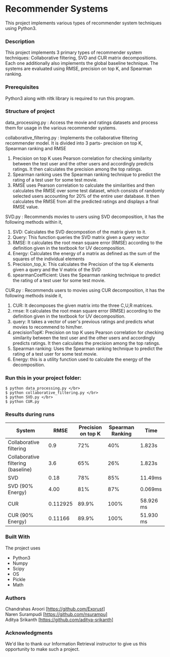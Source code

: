 # Recommender Systems

This project implements various types of recommender system techniques using Python3.

### Description

This project implements 3 primary types of recommender system techniques: Collaborative filtering, SVD and CUR matrix decompositions. Each one additionally also implements
the global baseline technique. The systems are evaluated using RMSE, precision on top K, and Spearman ranking.

### Prerequisites

Python3 along with nltk library is required to run this program.

### Structure of project

data_processing.py : Access the movie and ratings datasets and process them for usage in the various recommender systems.

collaborative_filtering.py : Implements the collaborative filtering recommender model. It is divided into 3 parts- precision on top K, Spearman ranking and RMSE
1. Precision on top K uses Pearson correlation for checking similarity between the test user and the other users and accordingly predicts ratings. It then calculates the precision among the top ratings.
2. Spearman ranking uses the Spearman ranking technique to predict the rating of a test user for some test movie.
3. RMSE uses Pearson correlation to calculate the similarities and then calculates the RMSE over some test dataset, which consists of randomly selected users accounting for
20% of the entire user database. It then calculates the RMSE from all the predicted ratings and displays a final RMSE value.

SVD.py : Recommends movies to users using SVD decomposition, it has the following methods within it,
1. SVD: Calculates the SVD decompostion of the matrix given to it.
2. Query: This function queries the SVD matrix given a query vector
3. RMSE: It calculates the root mean square error (RMSE) according to the definition given in the textbook for UV decomposition.
4. Energy: Calculates the energy of a matrix as defined as the sum of the squares of the individual elements
5. Precision_top_k: This calculates the Precision of the top K elements given a query and the V matrix of the SVD
6. spearmanCoefficient: Uses the Spearman ranking technique to predict the rating of a test user for some test movie.

CUR.py : Recommends users to movies using CUR decomposition, it has the following methods inside it,
1. CUR: It decomposes the given matrix into the three C,U,R matrices.
2. rmse: It calculates the root mean square error (RMSE) according to the definition given in the textbook for UV decomposition.
3. query: It takes a vector of user's previous ratings and predicts what movies to recommend to him/her.
4. precisionTopK: Precision on top K uses Pearson correlation for checking similarity between the test user and the other users and accordingly predicts ratings. It then calculates the precision among the top ratings.
5. Spearman ranking: Uses the Spearman ranking technique to predict the rating of a test user for some test movie.
6. Energy: this is a utility function used to calculate the energy of the decomposition.

### Run this in your project folder:

    $ python data_processing.py </br>
    $ python collaborative_filtering.py </br>
    $ python SVD.py </br>
    $ python CUR.py

### Results during runs

System | RMSE | Precision on top K | Spearman Ranking | Time
--- | --- | --- | --- | ---
Collaborative filtering | 0.9 | 72% | 40% | 1.823s
Collaborative filtering (baseline) | 3.6 | 65% | 26% | 1.823s
SVD | 0.18 | 78% | 85% |11.49ms
SVD (90% Energy) | 4.00 | 81% | 87% | 0.069ms
CUR | 0.112925 | 89.9% | 100% | 58.926 ms  
CUR (90% Energy) | 0.11166 | 89.9% | 100% | 51.930 ms

### Built With

The project uses

- Python3
- Numpy
- Scipy
- OS
- Pickle
- Math

### Authors

Chandrahas Aroori [https://github.com/Exorust] </br>
Naren Surampudi [https://github.com/nsurampu] </br>
Aditya Srikanth [https://github.com/aditya-srikanth]

### Acknowledgments

We'd like to thank our Information Retrieval instructor to give us this opportunity to make such a project.
